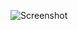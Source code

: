 ![Screenshot](https://raw.githubusercontent.com/Cryakl/Ultimate-RAT-Collection/refs/heads/main/MagicLink/MagicLink_netPcSpy2.0/Screenshot.png)
